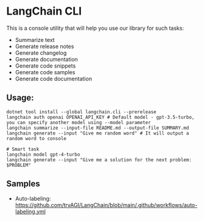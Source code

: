 # LangChain CLI

This is a console utility that will help you use our library for such tasks:
- Summarize text
- Generate release notes
- Generate changelog
- Generate documentation
- Generate code snippets
- Generate code samples
- Generate code documentation

## Usage:
```
dotnet tool install --global langchain.cli --prerelease
langchain auth openai OPENAI_API_KEY # Default model - gpt-3.5-turbo, you can specify another model using --model parameter
langchain summarize --input-file README.md --output-file SUMMARY.md
langchain generate --input "Give me random word" # It will output a random word to console

# Smart task
langchain model gpt-4-turbo
langchain generate --input "Give me a solution for the next problem: $PROBLEM"
```

## Samples
- Auto-labeling: https://github.com/tryAGI/LangChain/blob/main/.github/workflows/auto-labeling.yml
